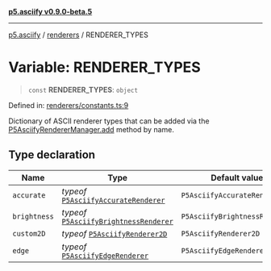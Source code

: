 [**p5.asciify v0.9.0-beta.5**](../../../../README.md)

***

[p5.asciify](../../../../README.md) / [renderers](../README.md) / RENDERER\_TYPES

# Variable: RENDERER\_TYPES

> `const` **RENDERER\_TYPES**: `object`

Defined in: [renderers/constants.ts:9](https://github.com/humanbydefinition/p5.asciify/blob/a4ed761105277b111d87aa2fc6aabd150321d66d/src/lib/renderers/constants.ts#L9)

Dictionary of ASCII renderer types that can be added via the [P5AsciifyRendererManager.add](../classes/P5AsciifyRendererManager.md#add) method by name.

## Type declaration

| Name | Type | Default value | Defined in |
| ------ | ------ | ------ | ------ |
| <a id="accurate"></a> `accurate` | *typeof* [`P5AsciifyAccurateRenderer`](../namespaces/renderer2d/namespaces/feature/classes/P5AsciifyAccurateRenderer.md) | `P5AsciifyAccurateRenderer` | [renderers/constants.ts:11](https://github.com/humanbydefinition/p5.asciify/blob/a4ed761105277b111d87aa2fc6aabd150321d66d/src/lib/renderers/constants.ts#L11) |
| <a id="brightness"></a> `brightness` | *typeof* [`P5AsciifyBrightnessRenderer`](../namespaces/renderer2d/namespaces/feature/classes/P5AsciifyBrightnessRenderer.md) | `P5AsciifyBrightnessRenderer` | [renderers/constants.ts:10](https://github.com/humanbydefinition/p5.asciify/blob/a4ed761105277b111d87aa2fc6aabd150321d66d/src/lib/renderers/constants.ts#L10) |
| <a id="custom2d"></a> `custom2D` | *typeof* [`P5AsciifyRenderer2D`](../namespaces/renderer2d/classes/P5AsciifyRenderer2D.md) | `P5AsciifyRenderer2D` | [renderers/constants.ts:13](https://github.com/humanbydefinition/p5.asciify/blob/a4ed761105277b111d87aa2fc6aabd150321d66d/src/lib/renderers/constants.ts#L13) |
| <a id="edge"></a> `edge` | *typeof* [`P5AsciifyEdgeRenderer`](../namespaces/renderer2d/namespaces/feature/classes/P5AsciifyEdgeRenderer.md) | `P5AsciifyEdgeRenderer` | [renderers/constants.ts:12](https://github.com/humanbydefinition/p5.asciify/blob/a4ed761105277b111d87aa2fc6aabd150321d66d/src/lib/renderers/constants.ts#L12) |
